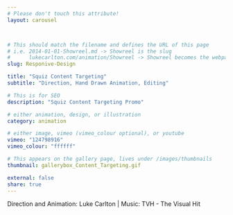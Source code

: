 ```yaml
---
# Please don't touch this attribute!
layout: carousel



# This should match the filename and defines the URL of this page
# i.e. 2014-01-01-Showreel.md -> Showreel is the slug
#      lukecarlton.com/animation/Showreel -> Showreel becomes the webpath
slug: Responive-Design

title: "Squiz Content Targeting"
subtitle: "Direction, Hand Drawn Animation, Editing"

# This is for SEO
description: "Squiz Content Targeting Promo"

# either animation, design, or illustration
category: animation

# either image, vimeo (vimeo_colour optional), or youtube
vimeo: "124798916"
vimeo_colour: "ffffff"

# This appears on the gallery page, lives under /images/thumbnails
thumbnail: gallerybox_Content_Targeting.gif

external: false
share: true
---
```


Direction and Animation: Luke Carlton  |  Music: TVH - The Visual Hit